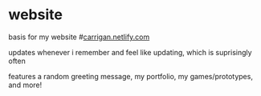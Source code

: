 # website
basis for my website
#[carrigan.netlify.com](carrigan.netlify.com)

updates whenever i remember and feel like updating, which is suprisingly often

features a random greeting message, my portfolio, my games/prototypes, and more!
